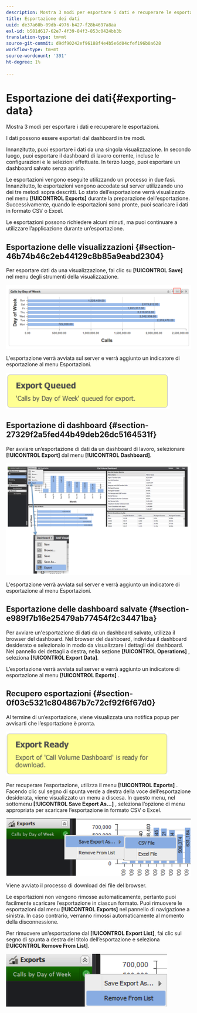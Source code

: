 ```yaml
---
description: Mostra 3 modi per esportare i dati e recuperare le esportazioni.
title: Esportazione dei dati
uuid: de37a60b-09db-4976-b427-f28b4697a8aa
exl-id: b581d617-62e7-4f39-84f3-853c0424bb3b
translation-type: tm+mt
source-git-commit: d9df90242ef96188f4e4b5e6d04cfef196b0a628
workflow-type: tm+mt
source-wordcount: '391'
ht-degree: 1%

---
```


# Esportazione dei dati{#exporting-data}

Mostra 3 modi per esportare i dati e recuperare le esportazioni.

I dati possono essere esportati dal dashboard in tre modi.

Innanzitutto, puoi esportare i dati da una singola visualizzazione. In secondo luogo, puoi esportare il dashboard di lavoro corrente, incluse le configurazioni e le selezioni effettuate. In terzo luogo, puoi esportare un dashboard salvato senza aprirlo.

Le esportazioni vengono eseguite utilizzando un processo in due fasi. Innanzitutto, le esportazioni vengono accodate sul server utilizzando uno dei tre metodi sopra descritti. Lo stato dell’esportazione verrà visualizzato nel menu **[!UICONTROL Exports]** durante la preparazione dell’esportazione. Successivamente, quando le esportazioni sono pronte, puoi scaricare i dati in formato CSV o Excel.

Le esportazioni possono richiedere alcuni minuti, ma puoi continuare a utilizzare l’applicazione durante un’esportazione.

## Esportazione delle visualizzazioni {#section-46b74b46c2eb44129c8b85a9eabd2304}

Per esportare dati da una visualizzazione, fai clic su **[!UICONTROL Save]** nel menu degli strumenti della visualizzazione.

![](assets/export_visual.png)

L&#39;esportazione verrà avviata sul server e verrà aggiunto un indicatore di esportazione al menu Esportazioni.

![](assets/export_queued.png)

## Esportazione di dashboard {#section-27329f2a5fed44b49deb26dc5164531f}

Per avviare un’esportazione di dati da un dashboard di lavoro, selezionare **[!UICONTROL Export]** dal menu **[!UICONTROL Dashboard]**.

![](assets/export_dashboard.png)

L&#39;esportazione verrà avviata sul server e verrà aggiunto un indicatore di esportazione al menu Esportazioni.

## Esportazione delle dashboard salvate {#section-e989f7b16e25479ab77454f2c34471ba}

Per avviare un&#39;esportazione di dati da un dashboard salvato, utilizza il browser del dashboard. Nel browser del dashboard, individua il dashboard desiderato e selezionalo in modo da visualizzare i dettagli del dashboard. Nel pannello dei dettagli a destra, nella sezione **[!UICONTROL Operations]** , seleziona **[!UICONTROL Export Data]**.

L’esportazione verrà avviata sul server e verrà aggiunto un indicatore di esportazione al menu **[!UICONTROL Exports]**
.

## Recupero esportazioni {#section-0f03c5321c804867b7c72cf92f6f67d0}

Al termine di un’esportazione, viene visualizzata una notifica popup per avvisarti che l’esportazione è pronta.

![](assets/export_ready.png)

Per recuperare l’esportazione, utilizza il menu **[!UICONTROL Exports]** . Facendo clic sul segno di spunta verde a destra della voce dell’esportazione desiderata, viene visualizzato un menu a discesa. In questo menu, nel sottomenu **[!UICONTROL Save Export As…]** , seleziona l’opzione di menu appropriata per scaricare l’esportazione in formato CSV o Excel.

![](assets/export_save_as.png)

Viene avviato il processo di download dei file del browser.

Le esportazioni non vengono rimosse automaticamente, pertanto puoi facilmente scaricare l’esportazione in ciascun formato. Puoi rimuovere le esportazioni dal menu **[!UICONTROL Exports]** nel pannello di navigazione a sinistra. In caso contrario, verranno rimossi automaticamente al momento della disconnessione.

Per rimuovere un’esportazione dal **[!UICONTROL Export List]**, fai clic sul segno di spunta a destra del titolo dell’esportazione e seleziona **[!UICONTROL Remove From List]**.

![](assets/export_remove_from_list.png)
